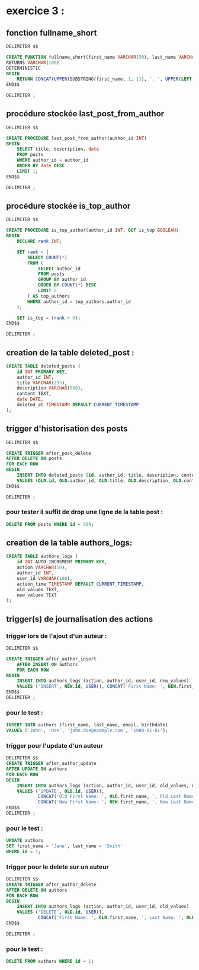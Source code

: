 # exercice 3 :

## fonction fullname_short
```sql
DELIMITER $$

CREATE FUNCTION fullname_short(first_name VARCHAR(50), last_name VARCHAR(50))
RETURNS VARCHAR(100)
DETERMINISTIC
BEGIN
    RETURN CONCAT(UPPER(SUBSTRING(first_name, 1, 1)), '. ', UPPER(LEFT(last_name, 1)), LOWER(SUBSTRING(last_name, 2)));
END$$

DELIMITER ;
```

##  procédure stockée last_post_from_author
```sql
DELIMITER $$

CREATE PROCEDURE last_post_from_author(author_id INT)
BEGIN
    SELECT title, description, date
    FROM posts
    WHERE author_id = author_id
    ORDER BY date DESC
    LIMIT 1;
END$$

DELIMITER ;
```

## procédure stockée is_top_author
```sql
DELIMITER $$

CREATE PROCEDURE is_top_author(author_id INT, OUT is_top BOOLEAN)
BEGIN
    DECLARE rank INT;

    SET rank = (
        SELECT COUNT(*)
        FROM (
            SELECT author_id
            FROM posts
            GROUP BY author_id
            ORDER BY COUNT(*) DESC
            LIMIT 5
        ) AS top_authors
        WHERE author_id = top_authors.author_id
    );

    SET is_top = (rank > 0);
END$$

DELIMITER ;
```

## creation de la table deleted_post : 
```sql
CREATE TABLE deleted_posts (
    id INT PRIMARY KEY,
    author_id INT,
    title VARCHAR(255),
    description VARCHAR(500),
    content TEXT,
    date DATE,
    deleted_at TIMESTAMP DEFAULT CURRENT_TIMESTAMP
);
```
## trigger d'historisation des posts
```sql
DELIMITER $$

CREATE TRIGGER after_post_delete
AFTER DELETE ON posts
FOR EACH ROW
BEGIN
    INSERT INTO deleted_posts (id, author_id, title, description, content, date)
    VALUES (OLD.id, OLD.author_id, OLD.title, OLD.description, OLD.content, OLD.date);
END$$

DELIMITER ;
```
### pour tester il suffit de drop une ligne de la table post : 
```sql
DELETE FROM posts WHERE id = 500;
```
## creation de la table authors_logs:
```sql
CREATE TABLE authors_logs (
    id INT AUTO_INCREMENT PRIMARY KEY,
    action VARCHAR(50),
    author_id INT,
    user_id VARCHAR(100),
    action_time TIMESTAMP DEFAULT CURRENT_TIMESTAMP,
    old_values TEXT,
    new_values TEXT
);
```
## trigger(s) de journalisation des actions
### trigger lors de l'ajout d'un auteur : 
```sql
DELIMITER $$

CREATE TRIGGER after_author_insert
    AFTER INSERT ON authors
    FOR EACH ROW
BEGIN
    INSERT INTO authors_logs (action, author_id, user_id, new_values)
    VALUES ('INSERT', NEW.id, USER(), CONCAT('First Name: ', NEW.first_name, ', Last Name: ', NEW.last_name));
END$$
DELIMITER ;
```
### pour le test : 
```sql
INSERT INTO authors (first_name, last_name, email, birthdate)
VALUES ('John', 'Doe', 'john.doe@example.com', '1980-01-01');
```
### trigger pour l'update d'un auteur
```sql
DELIMITER $$
CREATE TRIGGER after_author_update
AFTER UPDATE ON authors
FOR EACH ROW
BEGIN
    INSERT INTO authors_logs (action, author_id, user_id, old_values, new_values)
    VALUES ('UPDATE', OLD.id, USER(), 
            CONCAT('Old First Name: ', OLD.first_name, ', Old Last Name: ', OLD.last_name),
            CONCAT('New First Name: ', NEW.first_name, ', New Last Name: ', NEW.last_name));
END$$
DELIMITER ;
```
### pour le test :
```sql
UPDATE authors
SET first_name = 'Jane', last_name = 'Smith'
WHERE id = 1;
```

### trigger pour le delete sur un auteur
```sql
DELIMITER $$
CREATE TRIGGER after_author_delete
AFTER DELETE ON authors
FOR EACH ROW
BEGIN
    INSERT INTO authors_logs (action, author_id, user_id, old_values)
    VALUES ('DELETE', OLD.id, USER(), 
            CONCAT('First Name: ', OLD.first_name, ', Last Name: ', OLD.last_name));
END$$

DELIMITER ;
```
### pour le test : 
```sql
DELETE FROM authors WHERE id = 1;
```